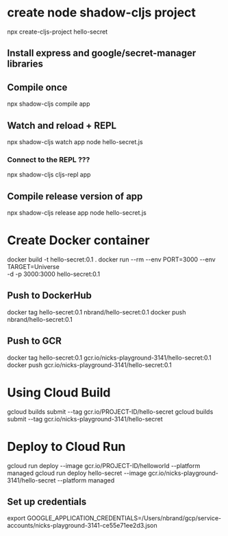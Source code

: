 # create node shadow-cljs project
npx create-cljs-project hello-secret

## Install express and google/secret-manager libraries

## Compile once
npx shadow-cljs compile app

## Watch and reload + REPL
npx shadow-cljs watch app
node hello-secret.js

### Connect to the REPL ???
npx shadow-cljs cljs-repl app

## Compile release version of app
npx shadow-cljs release app
node hello-secret.js

# Create Docker container
docker build -t hello-secret:0.1 .
docker run --rm --env PORT=3000 --env TARGET=Universe \
  -d -p 3000:3000 hello-secret:0.1

## Push to DockerHub
docker tag hello-secret:0.1 nbrand/hello-secret:0.1
docker push nbrand/hello-secret:0.1

## Push to GCR
docker tag hello-secret:0.1 gcr.io/nicks-playground-3141/hello-secret:0.1
docker push gcr.io/nicks-playground-3141/hello-secret:0.1

# Using Cloud Build
gcloud builds submit --tag gcr.io/PROJECT-ID/hello-secret
gcloud builds submit --tag gcr.io/nicks-playground-3141/hello-secret

# Deploy to Cloud Run
gcloud run deploy <service-name> --image gcr.io/PROJECT-ID/helloworld --platform managed
gcloud run deploy hello-secret --image gcr.io/nicks-playground-3141/hello-secret --platform managed

## Set up credentials
export GOOGLE_APPLICATION_CREDENTIALS=/Users/nbrand/gcp/service-accounts/nicks-playground-3141-ce55e71ee2d3.json
